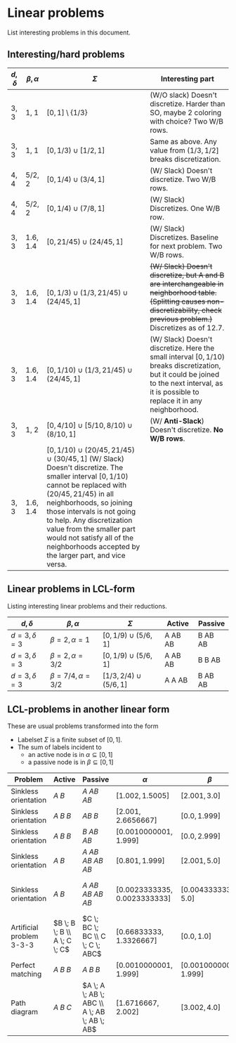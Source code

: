 # Linear problems

List interesting problems in this document.



## Interesting/hard problems

$`d, \delta`$ | $`\beta, \alpha`$ | $`\Sigma`$ | Interesting part
--------| -------|---------|--------------------
3, 3 | 1, 1 | $`[0,1]\setminus \{1/3\}`$ | (W/O slack) Doesn't discretize. Harder than SO, maybe 2 coloring with choice? Two W/B rows.
3, 3 | 1, 1 | $`[0, 1/3) \cup [1/2, 1]`$ | Same as above. Any value from $`(1/3, 1/2]`$ breaks discretization.
4, 4 | 5/2, 2 | $`[0, 1/4) \cup (3/4, 1] `$  | (W/ Slack) Doesn't discretize. Two W/B rows. 
4, 4 | 5/2, 2 | $`[0, 1/4) \cup (7/8, 1] `$  | (W/ Slack) Discretizes. One W/B row. 
3, 3 | 1.6, 1.4 | $`[0, 21/45) \cup (24/45, 1]`$ | (W/ Slack) Discretizes. Baseline for next problem. Two W/B rows.
3, 3 | 1.6, 1.4 | $`[0, 1/3) \cup (1/3, 21/45) \cup (24/45, 1]`$ | ~~(W/ Slack) Doesn't discretize, but A and B are interchangeable in neighborhood table. (Splitting causes non-discretizability, check previous problem.)~~ Discretizes as of 12.7.
3, 3 | 1.6, 1.4 | $`[0, 1/10) \cup (1/3, 21/45) \cup (24/45, 1]`$ | (W/ Slack) Doesn't discretize. Here the small interval $`[0, 1/10)`$ breaks discretization, but it could be joined to the next interval, as it is possible to replace it in any neighborhood.
3, 3 | 1, 2 | $`[0, 4/10] \cup [5/10, 8/10) \cup (8/10, 1]`$ | (W/ **Anti-Slack**) Doesn't discretize. **No W/B rows**.
3, 3 | 1.6, 1.4 | $`[0, 1/10) \cup (20/45, 21/45) \cup (30/45, 1]`$ (W/ Slack) Doesn't discretize. The smaller interval $`[0, 1/10)`$ cannot be replaced with $`(20/45, 21/45)`$ in all neighborhoods, so joining those intervals is not going to help. Any discretization value from the smaller part would not satisfy all of the neighborhoods accepted by the larger part, and vice versa.





## Linear problems in LCL-form

Listing interesting linear problems and their reductions.

$`d, \delta`$ | $`\beta, \alpha`$ | $`\Sigma`$ | Active | Passive
--------| -------|---------|----------|----------
$`d = 3, \delta = 3`$ | $`\beta = 2, \alpha = 1`$ | $`[0, 1/9) \cup (5/6, 1]`$ | A AB AB  | B AB AB
$`d = 3, \delta = 3`$ | $`\beta = 2, \alpha = 3/2`$ | $`[0, 1/9) \cup (5/6, 1]`$ | A AB AB  | B B AB
$`d = 3, \delta = 3`$ | $`\beta = 7/4, \alpha = 3/2`$ | $`[1/3, 2/4) \cup (5/6, 1]`$ | A A AB | B AB AB








## LCL-problems in another linear form

These are usual problems transformed into the form
- Labelset $`\Sigma`$ is a finite subset of $`[0,1]`$.
- The sum of labels incident to
  - an active node is in $`\alpha \subseteq [0,1]`$
  - a passive node is in $`\beta \subseteq [0,1]`$


Problem | Active | Passive | $`\alpha`$ | $`\beta`$ | Labels
--------| -------|---------|----------|----------|-------
Sinkless orientation | $`A \; B`$ | $`A \; AB \; AB`$ | $`[1.002, 1.5005]`$ | $`[2.001, 3.0]`$ | $`A: 1.0, B: 0.5005`$
Sinkless orientation | $`A \; B \; B`$ | $`AB \; B`$ | $`[2.001, 2.6656667]`$ | $`[0.0, 1.999]`$ | $`A: 1.0, B: 0.66666667`$
Sinkless orientation | $`A \; B \; B`$ | $`B \; AB \; AB`$ | $`[0.0010000001, 1.999]`$ | $`[0.0, 2.999]`$ | $`A: 1.0, B: 0.0`$
Sinkless orientation | $`A \; B`$ | $`A \; AB \; AB \; AB \; AB`$ | $`[0.801, 1.999]`$ | $`[2.001, 5.0]`$ | $`A: 1.0, B: 0.4`$
Sinkless orientation | $`A \; B`$ | $`A \; AB \; AB \; AB \; AB`$ | $`[0.0023333335, 0.0023333333]`$ | $`[0.0043333334, 5.0]`$ | $`A: 0.0016666667, B: 0.00066666667`$
Artificial problem 3-3-3 | $`B \; B \; B \\ A \; C \; C`$ | $`C \; BC \; BC \\ C \; C \; ABC`$ | $`[0.66833333, 1.3326667]`$ | $`[0.0, 1.0]`$ | $`A: 1.0, B: 0.33366667, C: 0.0`$
Perfect matching | $`A \; B \; B`$ | $`A \; B \; B`$ | $`[0.0010000001, 1.999]`$ | $`[0.0010000001, 1.999]`$ | $`A: 1.0, B: 0.0`$
Path diagram | $`A \; B \; C`$ | $`A \; A \; AB \; ABC \\ A \; AB \; AB \; AB`$ | $`[1.6716667, 2.002]`$ | $`[3.002, 4.0]`$ | $`A: 1.0, B: 0.66766667, C: 0.33433333`$








